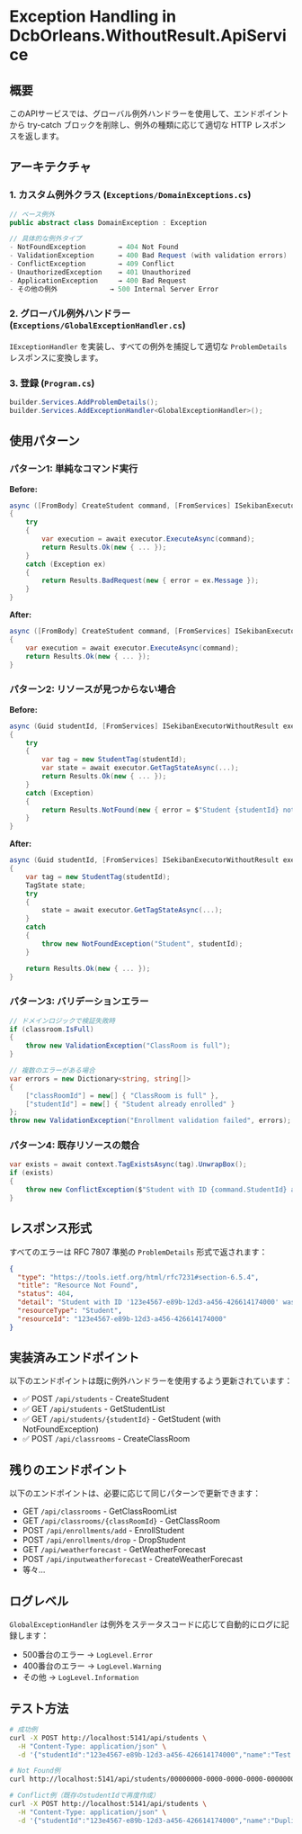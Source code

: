 # Exception Handling in DcbOrleans.WithoutResult.ApiService

## 概要

このAPIサービスでは、グローバル例外ハンドラーを使用して、エンドポイントから try-catch ブロックを削除し、例外の種類に応じて適切な HTTP レスポンスを返します。

## アーキテクチャ

### 1. カスタム例外クラス (`Exceptions/DomainExceptions.cs`)

```csharp
// ベース例外
public abstract class DomainException : Exception

// 具体的な例外タイプ
- NotFoundException        → 404 Not Found
- ValidationException      → 400 Bad Request (with validation errors)
- ConflictException        → 409 Conflict
- UnauthorizedException    → 401 Unauthorized
- ApplicationException     → 400 Bad Request
- その他の例外             → 500 Internal Server Error
```

### 2. グローバル例外ハンドラー (`Exceptions/GlobalExceptionHandler.cs`)

`IExceptionHandler` を実装し、すべての例外を捕捉して適切な `ProblemDetails` レスポンスに変換します。

### 3. 登録 (`Program.cs`)

```csharp
builder.Services.AddProblemDetails();
builder.Services.AddExceptionHandler<GlobalExceptionHandler>();
```

## 使用パターン

### パターン1: 単純なコマンド実行

**Before:**
```csharp
async ([FromBody] CreateStudent command, [FromServices] ISekibanExecutorWithoutResult executor) =>
{
    try
    {
        var execution = await executor.ExecuteAsync(command);
        return Results.Ok(new { ... });
    }
    catch (Exception ex)
    {
        return Results.BadRequest(new { error = ex.Message });
    }
}
```

**After:**
```csharp
async ([FromBody] CreateStudent command, [FromServices] ISekibanExecutorWithoutResult executor) =>
{
    var execution = await executor.ExecuteAsync(command);
    return Results.Ok(new { ... });
}
```

### パターン2: リソースが見つからない場合

**Before:**
```csharp
async (Guid studentId, [FromServices] ISekibanExecutorWithoutResult executor) =>
{
    try
    {
        var tag = new StudentTag(studentId);
        var state = await executor.GetTagStateAsync(...);
        return Results.Ok(new { ... });
    }
    catch (Exception)
    {
        return Results.NotFound(new { error = $"Student {studentId} not found" });
    }
}
```

**After:**
```csharp
async (Guid studentId, [FromServices] ISekibanExecutorWithoutResult executor) =>
{
    var tag = new StudentTag(studentId);
    TagState state;
    try
    {
        state = await executor.GetTagStateAsync(...);
    }
    catch
    {
        throw new NotFoundException("Student", studentId);
    }

    return Results.Ok(new { ... });
}
```

### パターン3: バリデーションエラー

```csharp
// ドメインロジックで検証失敗時
if (classroom.IsFull)
{
    throw new ValidationException("ClassRoom is full");
}

// 複数のエラーがある場合
var errors = new Dictionary<string, string[]>
{
    ["classRoomId"] = new[] { "ClassRoom is full" },
    ["studentId"] = new[] { "Student already enrolled" }
};
throw new ValidationException("Enrollment validation failed", errors);
```

### パターン4: 既存リソースの競合

```csharp
var exists = await context.TagExistsAsync(tag).UnwrapBox();
if (exists)
{
    throw new ConflictException($"Student with ID {command.StudentId} already exists");
}
```

## レスポンス形式

すべてのエラーは RFC 7807 準拠の `ProblemDetails` 形式で返されます：

```json
{
  "type": "https://tools.ietf.org/html/rfc7231#section-6.5.4",
  "title": "Resource Not Found",
  "status": 404,
  "detail": "Student with ID '123e4567-e89b-12d3-a456-426614174000' was not found.",
  "resourceType": "Student",
  "resourceId": "123e4567-e89b-12d3-a456-426614174000"
}
```

## 実装済みエンドポイント

以下のエンドポイントは既に例外ハンドラーを使用するよう更新されています：

- ✅ POST `/api/students` - CreateStudent
- ✅ GET `/api/students` - GetStudentList
- ✅ GET `/api/students/{studentId}` - GetStudent (with NotFoundException)
- ✅ POST `/api/classrooms` - CreateClassRoom

## 残りのエンドポイント

以下のエンドポイントは、必要に応じて同じパターンで更新できます：

- GET `/api/classrooms` - GetClassRoomList
- GET `/api/classrooms/{classRoomId}` - GetClassRoom
- POST `/api/enrollments/add` - EnrollStudent
- POST `/api/enrollments/drop` - DropStudent
- GET `/api/weatherforecast` - GetWeatherForecast
- POST `/api/inputweatherforecast` - CreateWeatherForecast
- 等々...

## ログレベル

`GlobalExceptionHandler` は例外をステータスコードに応じて自動的にログに記録します：

- 500番台のエラー → `LogLevel.Error`
- 400番台のエラー → `LogLevel.Warning`
- その他 → `LogLevel.Information`

## テスト方法

```bash
# 成功例
curl -X POST http://localhost:5141/api/students \
  -H "Content-Type: application/json" \
  -d '{"studentId":"123e4567-e89b-12d3-a456-426614174000","name":"Test Student","maxClassCount":5}'

# Not Found例
curl http://localhost:5141/api/students/00000000-0000-0000-0000-000000000000

# Conflict例（既存のstudentIdで再度作成）
curl -X POST http://localhost:5141/api/students \
  -H "Content-Type: application/json" \
  -d '{"studentId":"123e4567-e89b-12d3-a456-426614174000","name":"Duplicate","maxClassCount":3}'
```
